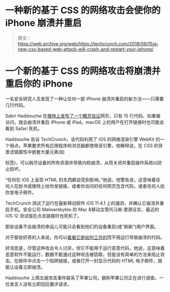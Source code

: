 # 一种新的基于 CSS 的网络攻击会使你的 iPhone 崩溃并重启

> 原文：<https://web.archive.org/web/https://techcrunch.com/2018/09/15/a-new-css-based-web-attack-will-crash-and-restart-your-iphone/>

# 一个新的基于 CSS 的网络攻击将崩溃并重启你的 iPhone

一名安全研究人员发现了一种让任何一部 iPhone 崩溃并重启的新方法——只需要几行代码。

Sabri Haddouche 在[推特上发布了一个概念验证](https://web.archive.org/web/20230307140213/https://twitter.com/pwnsdx/status/1040944750973595649)网页，只有 15 行代码，如果被访问，就会崩溃并重启 iPhone 或 iPad。macOS 上的用户在打开链接时也可能会看到 Safari 死机。

Haddouche 告诉 TechCrunch，该代码利用了 iOS 的网络渲染引擎 WebKit 的一个弱点，苹果要求所有应用程序和浏览器都使用该引擎。他解释说，在 CSS 的背景滤镜属性中嵌套大量元素(如<div>标签)，可以耗尽设备的所有资源并导致内核崩溃，从而关闭并重启操作系统以防止损坏。

“任何在 iOS 上呈现 HTML 的东西都会受到影响，”他说。他警告说，这意味着任何人在脸书或推特上给你发链接，或者你访问的任何网页包含代码，或者任何人给你发电子邮件。

TechCrunch 测试了运行在最新移动软件 iOS 11.4.1 上的漏洞，并确认它崩溃并重启手机。安全公司 Malwarebytes 的 Mac &移动主管托马斯·里德证实，最近的 iOS 12 测试版在点击链接时也死机了。

那些设备不会崩溃的幸运儿可能只会看到他们的设备重启(或“刷新”)用户界面。

对于那些好奇的人来说，你可以[看看它是如何工作的](https://web.archive.org/web/20230307140213/https://gist.github.com/pwnsdx/ce64de2760996a6c432f06d612e33aea)而不用运行导致崩溃的代码。

好消息是，尽管这种攻击令人讨厌，但它不能用于运行恶意代码，他说，这意味着恶意软件不能运行，数据不能通过这种攻击被窃取。但是没有简单的方法来阻止攻击。在邮件中点击一个陷阱链接，或者打开一封显示代码的 HTML 电子邮件，就能让设备立即崩溃。

Haddouche 上周五就攻击事件联系了苹果公司，据称苹果公司正在进行调查。一位发言人没有立即回应置评请求。